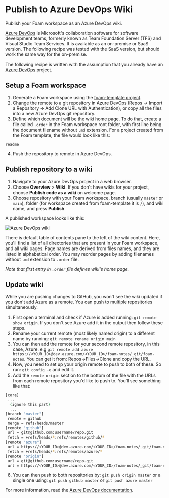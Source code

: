 # Publish to Azure DevOps Wiki

Publish your Foam workspace as an Azure DevOps wiki.

[Azure DevOps](https://azure.microsoft.com/en-us/services/devops/) is Microsoft's collaboration software for software development teams, formerly known as Team Foundation Server (TFS) and Visual Studio Team Services. It is available as an on-premise or SaaS version. The following recipe was tested with the SaaS version, but should work the same way for the on-premise.

The following recipe is written with the assumption that you already have an [Azure DevOps](https://azure.microsoft.com/en-us/services/devops/) project.

## Setup a Foam workspace

1. Generate a Foam workspace using the [foam-template project](https://github.com/foambubble/foam-template).
2. Change the remote to a git repository in Azure DevOps (Repos -> Import a Repository -> Add Clone URL with Authentication), or copy all the files into a new Azure DevOps git repository.
3. Define which document will be the wiki home page. To do that, create a file called `.order` in the Foam workspace root folder, with first line being the document filename without `.md` extension. For a project created from the Foam template, the file would look like this:

```
readme
```

4. Push the repository to remote in Azure DevOps.

## Publish repository to a wiki

1. Navigate to your Azure DevOps project in a web browser.
2. Choose **Overview** > **Wiki**. If you don't have wikis for your project, choose **Publish code as a wiki** on welcome page.
3. Choose repository with your Foam workspace, branch (usually `master` or `main`), folder (for workspace created from foam-template it is `/`), and wiki name, and press **Publish**.

A published workspace looks like this:

![Azure DevOps wiki](../assets/images/azure-devops-wiki-demo.png)

There is default table of contents pane to the left of the wiki content. Here, you'll find a list of all directories that are present in your Foam workspace, and all wiki pages. Page names are derived from files names, and they are listed in alphabetical order. You may reorder pages by adding filenames without `.md` extension to `.order` file.

_Note that first entry in `.order` file defines wiki's home page._

## Update wiki

While you are pushing changes to GitHub, you won't see the wiki updated if you don't add Azure as a remote. You can push to multiple repositories simultaneously.

 1. First open a terminal and check if Azure is added running: `git remote show origin`. If you don't see Azure add it in the output then follow these steps.
 2. Rename your current remote (most likely named origin) to a different name by running: `git remote rename origin main`
 3. You can then add the remote for your second remote repository, in this case, Azure. e.g `git remote add azure https://<YOUR_ID>@dev.azure.com/<YOUR_ID>/foam-notes/_git/foam-notes`. You can get it from: Repos->Files->Clone and copy the URL.
 4. Now, you need to set up your origin remote to push to both of these. So run: `git config -e` and edit it.
 5. Add the `remote origin` section to the bottom of the file with the URLs from each remote repository you'd like to push to. You'll see something like that:

 ```bash
 [core]
  ...
   (ignore this part)
   ...
[branch "master"]
  remote = github
  merge = refs/heads/master
[remote "github"]
  url = git@github.com:username/repo.git
  fetch = +refs/heads/*:refs/remotes/github/*
[remote "azure"]
  url = https://<YOUR_ID>@dev.azure.com/<YOUR_ID>/foam-notes/_git/foam-notes
  fetch = +refs/heads/*:refs/remotes/azure/*
[remote "origin"]
  url = git@github.com:username/repo.git
  url = https://<YOUR_ID>@dev.azure.com/<YOUR_ID>/foam-notes/_git/foam-notes
 ```

 6. You can then push to both repositories by: `git push origin master` or a single one using: `git push github master` or `git push azure master`

For more information, read the [Azure DevOps documentation](https://docs.microsoft.com/en-us/azure/devops/project/wiki/publish-repo-to-wiki).
